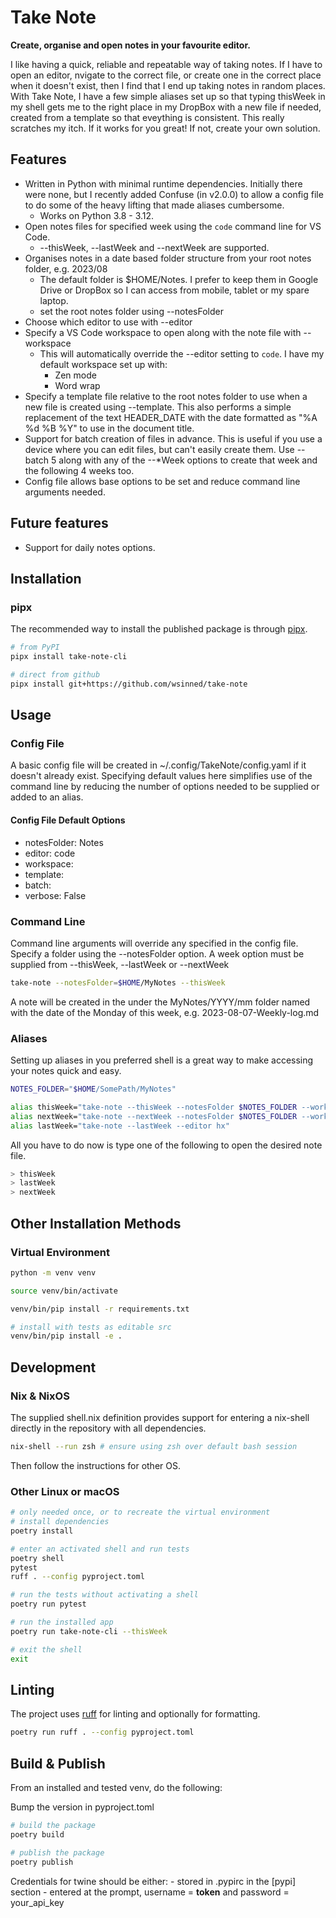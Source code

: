 # Take Note

**Create, organise and open notes in your favourite editor.**

I like having a quick, reliable and repeatable way of taking notes. If I have to open an editor, nvigate to the correct file, or create one in the correct place when it doesn't exist, then I find that I end up taking notes in random places. With Take Note, I have a few simple aliases set up so that typing thisWeek in my shell gets me to the right place in my DropBox with a new file if needed, created from a template so that eveything is consistent. This really scratches my itch. If it works for you great! If not, create your own solution.

## Features

- Written in Python with minimal runtime dependencies. Initially there were none, but I recently added Confuse (in v2.0.0) to allow a config file to do some of the heavy lifting that made aliases cumbersome.
  - Works on Python 3.8 - 3.12.
- Open notes files for specified week using the `code` command line for VS Code.
  - --thisWeek, --lastWeek and --nextWeek are supported.
- Organises notes in a date based folder structure from your root notes folder, e.g. 2023/08
  - The default folder is $HOME/Notes. I prefer to keep them in Google Drive or DropBox so I can access from mobile, tablet or my spare laptop.
  - set the root notes folder using --notesFolder
- Choose which editor to use with --editor
- Specify a VS Code workspace to open along with the note file with --workspace
  - This will automatically override the --editor setting to `code`. I have my default workspace set up with:
    - Zen mode
    - Word wrap
- Specify a template file relative to the root notes folder to use when a new file is created using --template. This also performs a simple replacement of the text HEADER_DATE with the date formatted as "%A %d %B %Y" to use in the document title.
- Support for batch creation of files in advance. This is useful if you use a device where you can edit files, but can't easily create them. Use --batch 5 along with any of the --*Week options to create that week and the following 4 weeks too.
- Config file allows base options to be set and reduce command line arguments needed.

## Future features

- Support for daily notes options.

## Installation

### pipx

The recommended way to install the published package is through [pipx](https://pypa.github.io/pipx/).

```bash
# from PyPI
pipx install take-note-cli

# direct from github
pipx install git+https://github.com/wsinned/take-note
```

## Usage

### Config File

A basic config file will be created in ~/.config/TakeNote/config.yaml if it doesn't already exist. Specifying default values here simplifies use of the command line by reducing the number of options needed to be supplied or added to an alias.

#### Config File Default Options

- notesFolder: Notes
- editor: code
- workspace:
- template:
- batch:
- verbose: False

### Command Line

Command line arguments will override any specified in the config file.
Specify a folder using the --notesFolder option.
A week option must be supplied from --thisWeek, --lastWeek or --nextWeek

```bash
take-note --notesFolder=$HOME/MyNotes --thisWeek
```

A note will be created in the under the MyNotes/YYYY/mm folder named with the date of the Monday of this week, e.g. 2023-08-07-Weekly-log.md

### Aliases

Setting up aliases in you preferred shell is a great way to make accessing your notes quick and easy.

```bash
NOTES_FOLDER="$HOME/SomePath/MyNotes"

alias thisWeek="take-note --thisWeek --notesFolder $NOTES_FOLDER --workspace notes.code-workspace"
alias nextWeek="take-note --nextWeek --notesFolder $NOTES_FOLDER --workspace notes.code-workspace --batch 5"
alias lastWeek="take-note --lastWeek --editor hx"
```

All you have to do now is type one of the following to open the desired note file.

```bash
> thisWeek
> lastWeek
> nextWeek
```

## Other Installation Methods

### Virtual Environment

```bash
python -m venv venv 

source venv/bin/activate

venv/bin/pip install -r requirements.txt

# install with tests as editable src
venv/bin/pip install -e .

```

## Development

### Nix & NixOS

The supplied shell.nix definition provides support for entering a nix-shell directly in the repository with all dependencies.

```bash
nix-shell --run zsh # ensure using zsh over default bash session
```

Then follow the instructions for other OS.

### Other Linux or macOS

```bash
# only needed once, or to recreate the virtual environment
# install dependencies
poetry install

# enter an activated shell and run tests
poetry shell
pytest
ruff . --config pyproject.toml

# run the tests without activating a shell
poetry run pytest

# run the installed app
poetry run take-note-cli --thisWeek

# exit the shell
exit
```

## Linting

The project uses [ruff](https://github.com/charliermarsh/ruff) for linting and optionally for formatting.

```bash
poetry run ruff . --config pyproject.toml
```

## Build & Publish

From an installed and tested venv, do the following:

Bump the version in pyproject.toml

```bash
# build the package
poetry build

# publish the package
poetry publish
```

Credentials for twine should be either:
    - stored in .pypirc in the [pypi] section
    - entered at the prompt, username = **token** and password = your_api_key
